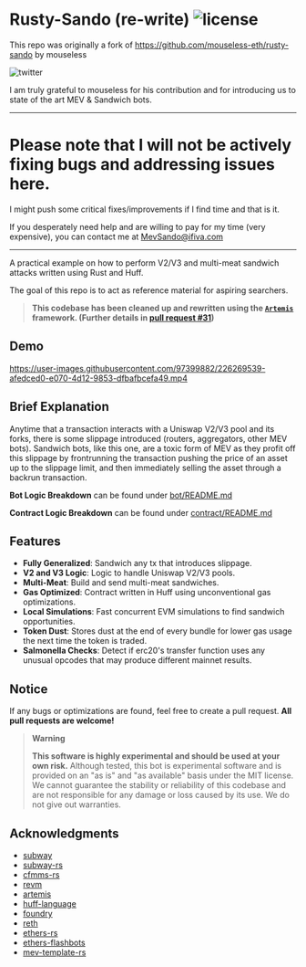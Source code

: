 # Rusty-Sando (re-write) ![license](https://img.shields.io/badge/License-MIT-green.svg?label=license) 

This repo was originally a fork of https://github.com/mouseless-eth/rusty-sando by mouseless 

![twitter](https://img.shields.io/twitter/follow/0xMouseless?style=social)

I am truly grateful to mouseless for his contribution and for introducing us to state of the art MEV & Sandwich bots.

------------------------------------------------------------------------------------------------------------------------------------

# Please note that I will not be actively fixing bugs and addressing issues here. 

I might push some critical fixes/improvements if I find time and that is it.

If you desperately need help and are willing to pay for my time (very expensive), you can contact me at MevSando@ifiva.com

-------------------------------------------------------------------------------------------------------------------------------------


A practical example on how to perform V2/V3 and multi-meat sandwich attacks written using Rust and Huff.

The goal of this repo is to act as reference material for aspiring searchers. 

> **This codebase has been cleaned up and rewritten using the [`Artemis`](https://github.com/paradigmxyz/artemis) framework. (Further details in [pull request #31](https://github.com/mouseless-eth/rusty-sando/pull/31#issue-1818492576))**

## Demo
https://user-images.githubusercontent.com/97399882/226269539-afedced0-e070-4d12-9853-dfbafbcefa49.mp4

## Brief Explanation
Anytime that a transaction interacts with a Uniswap V2/V3 pool and its forks, there is some slippage introduced (routers, aggregators, other MEV bots). Sandwich bots, like this one, are a toxic form of MEV as they profit off this slippage by frontrunning the transaction pushing the price of an asset up to the slippage limit, and then immediately selling the asset through a backrun transaction.

**Bot Logic Breakdown** can be found under [bot/README.md](https://github.com/mouseless-eth/rusty-sando/tree/master/bot)

**Contract Logic Breakdown** can be found under [contract/README.md](https://github.com/mouseless-eth/rusty-sando/tree/master/contract)

## Features
- **Fully Generalized**: Sandwich any tx that introduces slippage.
- **V2 and V3 Logic**: Logic to handle Uniswap V2/V3 pools.
- **Multi-Meat**: Build and send multi-meat sandwiches.
- **Gas Optimized**: Contract written in Huff using unconventional gas optimizations.
- **Local Simulations**: Fast concurrent EVM simulations to find sandwich opportunities. 
- **Token Dust**: Stores dust at the end of every bundle for lower gas usage the next time the token is traded. 
- **Salmonella Checks**: Detect if erc20's transfer function uses any unusual opcodes that may produce different mainnet results.

## Notice
If any bugs or optimizations are found, feel free to create a pull request. **All pull requests are welcome!** 

> **Warning**
>
> **This software is highly experimental and should be used at your own risk.** Although tested, this bot is experimental software and is provided on an "as is" and "as available" basis under the MIT license. We cannot guarantee the stability or reliability of this codebase and are not responsible for any damage or loss caused by its use. We do not give out warranties. 

## Acknowledgments
- [subway](https://github.com/libevm/subway)
- [subway-rs](https://github.com/refcell/subway-rs)
- [cfmms-rs](https://github.com/0xKitsune/cfmms-rs)
- [revm](https://github.com/bluealloy/revm)
- [artemis](https://github.com/paradigmxyz/artemis)
- [huff-language](https://github.com/huff-language/huff-rs)
- [foundry](https://github.com/foundry-rs/foundry)
- [reth](https://github.com/paradigmxyz/reth)
- [ethers-rs](https://github.com/gakonst/ethers-rs)
- [ethers-flashbots](https://github.com/onbjerg/ethers-flashbots)
- [mev-template-rs](https://github.com/degatchi/mev-template-rs)

